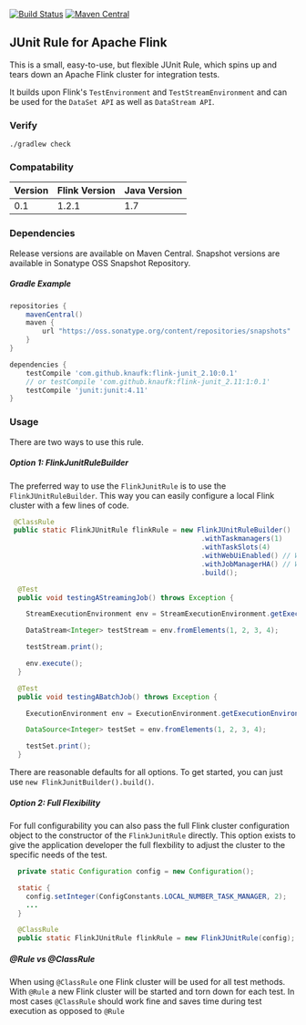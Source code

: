 [![Build Status](https://travis-ci.org/knaufk/flink-junit.svg?branch=master)](https://travis-ci.org/knaufk/flink-junit) [![Maven Central](https://maven-badges.herokuapp.com/maven-central/com.github.knaufk/flink-junit_2.11/badge.svg)](https://maven-badges.herokuapp.com/maven-central/cz.jirutka.rsql/rsql-parser)


## JUnit Rule for Apache Flink

This is a small, easy-to-use, but flexible JUnit Rule, which spins up and tears down an Apache Flink cluster for integration tests. 

It builds upon Flink's `TestEnvironment` and `TestStreamEnvironment` and can be used for the `DataSet API` as well as `DataStream API`. 

### Verify 

`./gradlew check`

### Compatability

| Version |  Flink Version | Java Version |
| --------------- | ------------- | ------------ |
| 0.1    | 1.2.1         | 1.7          |

### Dependencies

Release versions are available on Maven Central. Snapshot versions are available in Sonatype OSS Snapshot Repository. 


##### Gradle Example

```groovy
repositories {
    mavenCentral()
    maven {
        url "https://oss.sonatype.org/content/repositories/snapshots"
    }
}

dependencies {
    testCompile 'com.github.knaufk:flink-junit_2.10:0.1'
    // or testCompile 'com.github.knaufk:flink-junit_2.11:1:0.1'
    testCompile 'junit:junit:4.11'
}
```


### Usage

There are two ways to use this rule. 

##### Option 1: FlinkJunitRuleBuilder

The preferred way to use the `FlinkJunitRule` is to use the `FlinkJUnitRuleBuilder`. This way you can easily configure a local Flink cluster with a few lines of code. 
 ```java
  @ClassRule
  public static FlinkJUnitRule flinkRule = new FlinkJUnitRuleBuilder()
                                                .withTaskmanagers(1)    
                                                .withTaskSlots(4)
                                                .withWebUiEnabled() // Will use random free port
                                                .withJobManagerHA() // Will spin up local Zookeeper broker (random free port)
                                                .build();
 
   @Test
   public void testingAStreamingJob() throws Exception {
 
     StreamExecutionEnvironment env = StreamExecutionEnvironment.getExecutionEnvironment();
 
     DataStream<Integer> testStream = env.fromElements(1, 2, 3, 4);
 
     testStream.print();
 
     env.execute();
   }
 
   @Test
   public void testingABatchJob() throws Exception {
 
     ExecutionEnvironment env = ExecutionEnvironment.getExecutionEnvironment();
 
     DataSource<Integer> testSet = env.fromElements(1, 2, 3, 4);
 
     testSet.print();
   }
 
 ```
 
There are reasonable defaults for all options. To get started, you can just use `new FlinkJunitBuilder().build()`.
 
##### Option 2: Full  Flexibility
 
For full configurability you can also pass the full Flink cluster configuration object to the constructor of the `FlinkJunitRule` directly. This option exists to give the application developer the full flexbility to adjust the cluster to the specific needs of the test.

 ```java
   private static Configuration config = new Configuration();

   static {
     config.setInteger(ConfigConstants.LOCAL_NUMBER_TASK_MANAGER, 2);
     ...
   }

   @ClassRule
   public static FlinkJUnitRule flinkRule = new FlinkJUnitRule(config);
 ```
  
##### @Rule vs @ClassRule

When using `@ClassRule` one Flink cluster will be used for all test methods. With `@Rule` a new Flink cluster will be started and torn down for each test. In most cases `@ClassRule` should work fine and saves time during test execution as opposed to `@Rule`
